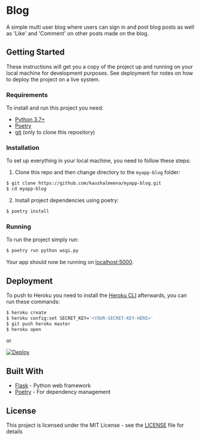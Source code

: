 # Blog

A simple multi user blog where users can sign in and post blog posts as well as 'Like' and 'Comment' on other posts made on the blog.

## Getting Started

These instructions will get you a copy of the project up and running on your local machine for development purposes. See deployment for notes on how to deploy the project on a live system.

### Requirements

To install and run this project you need:

- [Python 3.7+](https://www.python.org/downloads/ "Python 3.7+")
- [Poetry](https://python-poetry.org/ "Poetry")
- [git](https://git-scm.com/downloads "git") (only to clone this repository)

### Installation

To set up everything in your local machine, you need to follow these steps:

1. Clone this repo and then change directory to the `myapp-blog` folder:

```bash
$ git clone https://github.com/kaushalmeena/myapp-blog.git
$ cd myapp-blog
```

2. Install project dependencies using poetry:

```bash
$ poetry install
```

### Running

To run the project simply run:

```bash
$ poetry run python wsgi.py
```

Your app should now be running on [localhost:5000](http://localhost:5000/).

## Deployment

To push to Heroku you need to install the [Heroku CLI](https://devcenter.heroku.com/articles/heroku-cli) afterwards, you can run these commands:

```bash
$ heroku create
$ heroku config:set SECRET_KEY='<YOUR-SECRET-KEY-HERE>'
$ git push heroku master
$ heroku open
```

or

[![Deploy](https://www.herokucdn.com/deploy/button.svg)](https://heroku.com/deploy)

## Built With

- [Flask](https://flask.palletsprojects.com/en/1.1.x/) - Python web framework
- [Poetry](https://python-poetry.org/) - For dependency management

## License

This project is licensed under the MIT License - see the [LICENSE](LICENSE) file for details
